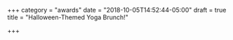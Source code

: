 +++
category = "awards"
date = "2018-10-05T14:52:44-05:00"
draft = true
title = "Halloween-Themed Yoga Brunch!"

+++
